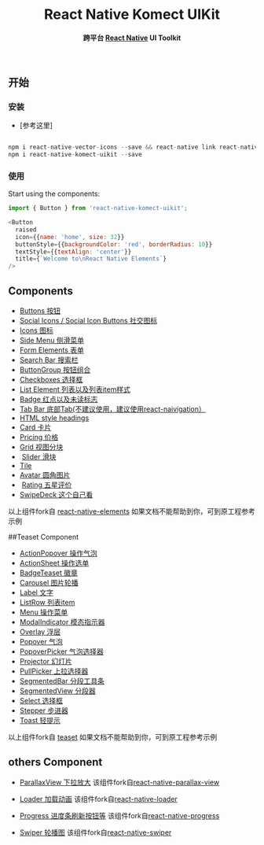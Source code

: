 

<h1 align="center">
  React Native Komect UIKit
</h1>

<h4 align="center">
  跨平台 <a href="https://facebook.github.io/react-native/">React Native</a> UI Toolkit
</h4>


<br />


## 开始

### 安装


- [参考这里]


```js

npm i react-native-vector-icons --save && react-native link react-native-vector-icons
npm i react-native-komect-uikit --save

```

### 使用

Start using the components:

```js
import { Button } from 'react-native-komect-uikit';

<Button
  raised
  icon={{name: 'home', size: 32}}
  buttonStyle={{backgroundColor: 'red', borderRadius: 10}}
  textStyle={{textAlign: 'center'}}
  title={`Welcome to\nReact Native Elements`}
/>
```

## Components 

-  [Buttons 按钮](https://github.com/fengshanjian/react-native-komect-uikit/blob/master/docs/API/buttons.md)
-  [Social Icons / Social Icon Buttons 社交图标](https://github.com/fengshanjian/react-native-komect-uikit/blob/master/docs/API/social_icons.md)
-  [Icons 图标](https://github.com/fengshanjian/react-native-komect-uikit/blob/master/docs/API/icons.md)
-  [Side Menu 侧滑菜单](https://github.com/fengshanjian/react-native-komect-uikit/blob/master/docs/API/side_menu.md)
-  [Form Elements 表单](https://github.com/fengshanjian/react-native-komect-uikit/blob/master/docs/API/forms.md)
-  [Search Bar 搜索栏](https://github.com/fengshanjian/react-native-komect-uikit/blob/master/docs/API/searchbar.md)
-  [ButtonGroup 按钮组合](https://github.com/fengshanjian/react-native-komect-uikit/blob/master/docs/API/button_group.md)
-  [Checkboxes 选择框](https://github.com/fengshanjian/react-native-komect-uikit/blob/master/docs/API/checkbox.md)
-  [List Element 列表以及列表item样式](https://github.com/fengshanjian/react-native-komect-uikit/blob/master/docs/API/lists.md)
-  [Badge 红点以及未读标志](https://github.com/fengshanjian/react-native-komect-uikit/blob/master/docs/API/badge.md)
-  [Tab Bar 底部Tab(不建议使用，建议使用react-naivigation）](https://github.com/fengshanjian/react-native-komect-uikit/blob/master/docs/API/tabbar.md)
-  [HTML style headings](https://github.com/fengshanjian/react-native-komect-uikit/blob/master/docs/API/HTML_style_headings.md)
-  [Card 卡片](https://github.com/fengshanjian/react-native-komect-uikit/blob/master/docs/API/card.md)
-  [Pricing 价格](https://github.com/fengshanjian/react-native-komect-uikit/blob/master/docs/API/pricing.md)
-  [Grid 视图分块](https://github.com/fengshanjian/react-native-komect-uikit/blob/master/docs/API/grid.md)
-  [Slider 滑块](https://github.com/fengshanjian/react-native-komect-uikit/blob/master/docs/API/slider.md)
-  [Tile](https://github.com/fengshanjian/react-native-komect-uikit/blob/master/docs/API/tile.md)
-  [Avatar 圆角图片](https://github.com/fengshanjian/react-native-komect-uikit/blob/master/docs/API/avatar.md)
-  [Rating 五星评价](https://github.com/fengshanjian/react-native-komect-uikit/blob/master/docs/API/rating.md)
-  [SwipeDeck 这个自己看](https://github.com/fengshanjian/react-native-komect-uikit/blob/master/docs/API/swipedeck.md)


以上组件fork自 <a href="https://github.com/react-native-training/react-native-elements/">react-native-elements</a> 如果文档不能帮助到你，可到原工程参考示例

##Teaset Component

-  [ActionPopover 操作气泡](https://github.com/fengshanjian/react-native-komect-uikit/blob/master/docs/API/ActionPopover.md)
-  [ActionSheet 操作选单](https://github.com/fengshanjian/react-native-komect-uikit/blob/master/docs/API/ActionSheet.md)
-  [BadgeTeaset 徽章](https://github.com/fengshanjian/react-native-komect-uikit/blob/master/docs/API/Badge_teaset.md)
-  [Carousel 图片轮播](https://github.com/fengshanjian/react-native-komect-uikit/blob/master/docs/API/Carousel.md)
-  [Label 文字](https://github.com/fengshanjian/react-native-komect-uikit/blob/master/docs/API/Label.md)
-  [ListRow 列表item](https://github.com/fengshanjian/react-native-komect-uikit/blob/master/docs/API/ListRow.md)
-  [Menu 操作菜单](https://github.com/fengshanjian/react-native-komect-uikit/blob/master/docs/API/Menu.md)
-  [ModalIndicator 模态指示器](https://github.com/fengshanjian/react-native-komect-uikit/blob/master/docs/API/ModalIndicator.md)
-  [Overlay 浮层](https://github.com/fengshanjian/react-native-komect-uikit/blob/master/docs/API/Overlay.md)
-  [Popover 气泡](https://github.com/fengshanjian/react-native-komect-uikit/blob/master/docs/API/Popover.md)
-  [PopoverPicker 气泡选择器](https://github.com/fengshanjian/react-native-komect-uikit/blob/master/docs/API/PopoverPicker.md)
-  [Projector 幻灯片](https://github.com/fengshanjian/react-native-komect-uikit/blob/master/docs/API/Projector.md)
-  [PullPicker 上拉选择器](https://github.com/fengshanjian/react-native-komect-uikit/blob/master/docs/API/PullPicker.md)
-  [SegmentedBar 分段工具条](https://github.com/fengshanjian/react-native-komect-uikit/blob/master/docs/API/SegmentedBar.md)
-  [SegmentedView 分段器](https://github.com/fengshanjian/react-native-komect-uikit/blob/master/docs/API/SegmentedView.md)
-  [Select 选择框](https://github.com/fengshanjian/react-native-komect-uikit/blob/master/docs/API/Select.md)
-  [Stepper 步进器](https://github.com/fengshanjian/react-native-komect-uikit/blob/master/docs/API/Stepper.md)
-  [Toast 轻提示](https://github.com/fengshanjian/react-native-komect-uikit/blob/master/docs/API/Toast.md)

以上组件fork自 <a href="https://github.com/rilyu/teaset">teaset</a> 如果文档不能帮助到你，可到原工程参考示例


## others Component
-  [ParallaxView 下拉放大](https://github.com/fengshanjian/react-native-komect-uikit/blob/master/docs/API/ParallaxView.md)    该组件fork自<a href="https://github.com/lelandrichardson/react-native-parallax-view">react-native-parallax-view</a>

-  [Loader 加载动画](https://github.com/fengshanjian/react-native-komect-uikit/blob/master/docs/API/Loader.md)    该组件fork自<a href="https://github.com/mohebifar/react-native-loader">react-native-loader</a>
-  [Progress 进度条刷新按钮等](https://github.com/fengshanjian/react-native-komect-uikit/blob/master/docs/API/Progress.md) 该组件fork自<a href="https://github.com/oblador/react-native-progress">react-native-progress </a>
-  [Swiper 轮播图](https://github.com/fengshanjian/react-native-komect-uikit/blob/master/docs/API/Swiper.md) 该组件fork自<a href="https://github.com/leecade/react-native-swiper">react-native-swiper </a>
